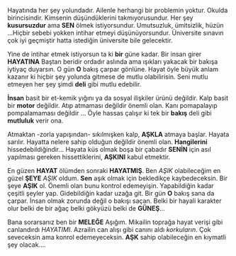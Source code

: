 Hayatında her şey yolundadır. Ailenle herhangi bir problemin yoktur. Okulda birincisindir. Kimsenin düşündüklerini takmıyorusundur. Her şey **kusursuzdur** ama **SEN** ölmek istiyorsundur. Umutsuzluk, ümitsizlik, hüzün ...Hiçbir sebebi yokken intihar etmeyi düşünüyorsundur. Üniversite sınavın çok iyi geçmiştir hatta istediğin üniversite bile gelecektir.

Yine de intihar etmek istiyorsun ta ki **bir** güne kadar. Bir insan girer **HAYATINA** Baştan beridir ordadır aslında ama ışıkları yakacak bir bakışa iytiyaç duyarsın. O gün **O** bakış çarpar gönlüne. Hayat öyle büyük anlam kazanır ki hiçbir şey yolunda gitmese de mutlu olabilirisin. Seni mutlu etmeyen her şey şimdi **deli** gibi mutlu edebilir. 

**İnsan** basit bir et-kemik yığını ya da sosyal ilişkiler ürünü değildir. Kalp basit bir **motor** değildir. Atıp atmaması değildir önemli olan. Kanı pomapalayıp pompalamaması değildir ... Öyle hassas çalışır ki tek bir **bakış** deli gibi **mutluluk** verir ona. 

Atmaktan -zorla yapışından- sıkılmışken kalp, **AŞKLA** atmaya başlar. Hayata sarılır. Hayatta nelere sahip olduğun değildir önemli olan. **Hangilerini** hissedebildiğindir... Hayata küs olmak boşa bir çabadır **SENİN** için asıl yapılması gereken hissettiklerini, **AŞKINI** kabul etmektir. 

En güzen **HAYAT** ölümden sonraki **HAYATMIŞ**. Ben *AŞIK* olabileceğim en güzel **ŞEYE** *AŞIK* oldum. **Sen** aşık olmak için bekledikçe kaybedeceksin. Bir şeye **AŞIK** ol. Önemli olan bunu kontrol edemeyişin. Yapabildiğin kadar çeşitli şeyler yap. Gidebildiğin kadar uzağa git. Bir gün **O** bakış sana da çarpar. İnsan olmak zorunda değil o bakışı saçan. Belki bir hayali karakter olur belki de bir ağaç belki gökyüzü belki de **GÜNEŞ**...

 Bana sorarsanız ben bir **MELEĞE** Aşığım. Mikailin toprağa hayat verişi gibi canlandırdı *HAYATIMI*. Azrailin can alışı gibi canını aldı *korkuların*. Çok seveceksin ama konrol edemeyeceksin. **AŞK** sahip olabileceğin en kıymatli şey olacak....